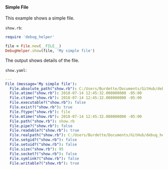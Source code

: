 #### Simple File

This example shows a simple file.

```show.rb```:
```ruby
require 'debug_helper'

file = File.new(__FILE__)
DebugHelper.show(file, 'My simple file')
```

The output shows details of the file.

```show.yaml```:
```yaml
---
File (message='My simple file'):
  File.absolute_path("show.rb"): C:/Users/Burdette/Documents/GitHub/debug_helper/markdown/readme/classes/file/simple/show.rb
  File.atime("show.rb"): 2018-07-14 12:45:32.000000000 -05:00
  File.ctime("show.rb"): 2018-07-14 12:45:32.000000000 -05:00
  File.executable?("show.rb"): false
  File.exist?("show.rb"): true
  File.ftype("show.rb"): file
  File.mtime("show.rb"): 2018-07-14 12:45:32.000000000 -05:00
  File.path("show.rb"): show.rb
  File.pipe?("show.rb"): false
  File.readable?("show.rb"): true
  File.realpath("show.rb"): C:/Users/Burdette/Documents/GitHub/debug_helper/markdown/readme/classes/file/simple/show.rb
  File.setgid?("show.rb"): false
  File.setuid?("show.rb"): false
  File.size("show.rb"): 95
  File.socket?("show.rb"): false
  File.symlink?("show.rb"): false
  File.writable?("show.rb"): true
```
